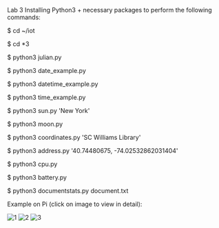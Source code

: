 Lab 3
Installing Python3 + necessary packages to perform the following commands:

$ cd ~/iot

$ cd *3

$ python3 julian.py

$ python3 date_example.py

$ python3 datetime_example.py

$ python3 time_example.py

$ python3 sun.py 'New York'

$ python3 moon.py

$ python3 coordinates.py 'SC Williams Library'

$ python3 address.py '40.74480675, -74.02532862031404'

$ python3 cpu.py

$ python3 battery.py

$ python3 documentstats.py document.txt

Example on Pi (click on image to view in detail):

![1](https://user-images.githubusercontent.com/68234338/159095949-174fae42-cfbd-4b15-a395-a7feee7de6a0.jpg)
![2](https://user-images.githubusercontent.com/68234338/159095950-546ce526-0f4f-4af8-a403-e50d6a61a187.jpg)
![3](https://user-images.githubusercontent.com/68234338/159095951-9462623f-57f0-4bf8-8021-70cec981a6e2.jpg)
